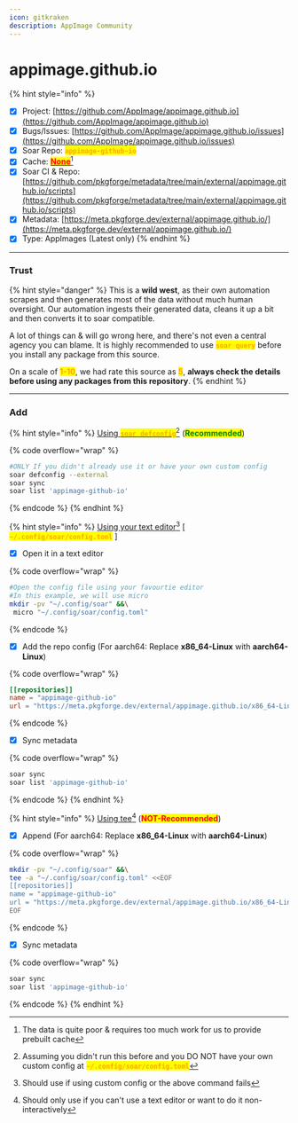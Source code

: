 ```yaml
---
icon: gitkraken
description: AppImage Community
---
```


# appimage.github.io

{% hint style="info" %}
* [x] Project: [https://github.com/AppImage/appimage.github.io](https://github.com/AppImage/appimage.github.io)
* [x] Bugs/Issues: [https://github.com/AppImage/appimage.github.io/issues](https://github.com/AppImage/appimage.github.io/issues)
* [x] Soar Repo: <mark style="color:orange;">**`appimage-github-io`**</mark>
* [x] Cache: [<mark style="color:red;">**None**</mark>](#user-content-fn-1)[^1]
* [x] Soar CI & Repo: [https://github.com/pkgforge/metadata/tree/main/external/appimage.github.io/scripts](https://github.com/pkgforge/metadata/tree/main/external/appimage.github.io/scripts)
* [x] Metadata: [https://meta.pkgforge.dev/external/appimage.github.io/](https://meta.pkgforge.dev/external/appimage.github.io/)
* [x] Type: AppImages (Latest only)
{% endhint %}

***

### Trust

{% hint style="danger" %}
This is a **wild west**, as their own automation scrapes and then generates most of the data without much human oversight. Our automation ingests their generated data, cleans it up a bit and then converts it to soar compatible.

A lot of things can & will go wrong here, and there's not even a central agency you can blame. It is highly recommended to use <mark style="color:orange;">**`soar query`**</mark> before you install any package from this source.

On a scale of <mark style="color:orange;">**1-10**</mark>, we had rate this source as <mark style="color:orange;">**5**</mark>, **always check the details before using any packages from this repository**.
{% endhint %}

***

### Add

{% hint style="info" %}
[Using <mark style="color:orange;">**`soar defconfig`**</mark>](#user-content-fn-2)[^2] (<mark style="color:green;">**Recommended**</mark>)

{% code overflow="wrap" %}
```bash
#ONLY If you didn't already use it or have your own custom config
soar defconfig --external
soar sync
soar list 'appimage-github-io'
```
{% endcode %}
{% endhint %}

{% hint style="info" %}
[Using your text editor](#user-content-fn-3)[^3] \[ <mark style="color:orange;">**`~/.config/soar/config.toml`**</mark> ]

* [x] Open it in a text editor

{% code overflow="wrap" %}
```bash
#Open the config file using your favourtie editor
#In this example, we will use micro
mkdir -pv "~/.config/soar" &&\
 micro "~/.config/soar/config.toml"
```
{% endcode %}

* [x] Add the repo config (For aarch64: Replace **x86\_64-Linux** with **aarch64-Linux**)

{% code overflow="wrap" %}
```toml
[[repositories]]
name = "appimage-github-io"
url = "https://meta.pkgforge.dev/external/appimage.github.io/x86_64-Linux.json.zstd"
```
{% endcode %}

* [x] Sync metadata

{% code overflow="wrap" %}
```bash
soar sync
soar list 'appimage-github-io'
```
{% endcode %}
{% endhint %}

{% hint style="info" %}
[Using tee](#user-content-fn-4)[^4] (<mark style="color:red;">**NOT-Recommended**</mark>)

* [x] Append (For aarch64: Replace **x86\_64-Linux** with **aarch64-Linux**)

{% code overflow="wrap" %}
```bash
mkdir -pv "~/.config/soar" &&\
tee -a "~/.config/soar/config.toml" <<EOF
[[repositories]]
name = "appimage-github-io"
url = "https://meta.pkgforge.dev/external/appimage.github.io/x86_64-Linux.json.zstd"
EOF
```
{% endcode %}

* [x] Sync metadata

{% code overflow="wrap" %}
```bash
soar sync
soar list 'appimage-github-io'
```
{% endcode %}
{% endhint %}

[^1]: The data is quite poor & requires too much work for us to provide prebuilt cache

[^2]: Assuming you didn't run this before and you DO NOT have your own custom config at <mark style="color:orange;">**`~/.config/soar/config.toml`**</mark>

[^3]: Should use if using custom config or the above command fails

[^4]: Should only use if you can't use a text editor or want to do it non-interactively
